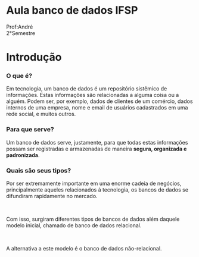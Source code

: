 # Aula banco de dados IFSP

Prof:André<br>
2°Semestre

# Introdução

<h3>O que é?</h3>

<p>Em tecnologia, um banco de dados é um repositório sistêmico de informações.
Estas informações são relacionadas a alguma coisa ou a alguém. Podem ser, por exemplo, dados de clientes de um comércio, dados internos de uma empresa, nome e email de usuários cadastrados em uma rede social, e muitos outros.</p>

<h3>Para que serve?</h3>

<p>Um banco de dados serve, justamente, para que todas estas informações possam ser registradas e armazenadas de maneira <b>segura, organizada e padronizada</b>.</p>

<h3>Quais são seus tipos?</h3>

<p>Por ser extremamente importante em uma enorme cadeia de negócios, principalmente aqueles relacionados à tecnologia, os bancos de dados se difundiram rapidamente no mercado.</p>

<br>

<p>Com isso, surgiram diferentes tipos de bancos de dados além daquele modelo inicial, chamado de banco de dados relacional.</p>

<br>

<p>A alternativa a este modelo é o banco de dados não-relacional.</p>
